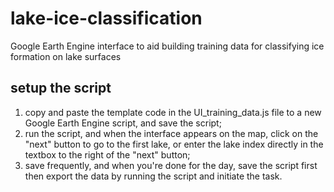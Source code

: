 # lake-ice-classification
Google Earth Engine interface to aid building training data for classifying ice formation on lake surfaces

## setup the script
1. copy and paste the template code in the UI_training_data.js file to a new Google Earth Engine script, and save the script;
2. run the script, and when the interface appears on the map, click on the "next" button to go to the first lake, or enter the lake index directly in the textbox to the right of the "next" button;
3. save frequently, and when you're done for the day, save the script first then export the data by running the script and initiate the task.

